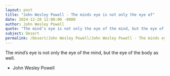```yaml
---
layout: post
title: "John Wesley Powell - The minds eye is not only the eye of"
date: 2024-12-28 12:00:00 -0000
author: John Wesley Powell
quote: "The mind’s eye is not only the eye of the mind, but the eye of the body as well."
subject: Desert
permalink: /Desert/John Wesley Powell/John Wesley Powell - The minds eye is not only the eye of
---
```


The mind’s eye is not only the eye of the mind, but the eye of the body as well.

- John Wesley Powell
